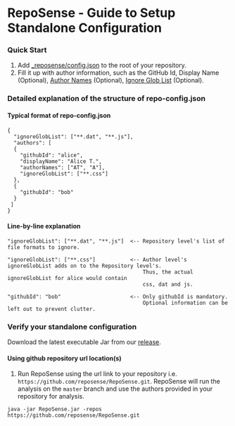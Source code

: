 # RepoSense - Guide to Setup Standalone Configuration
### Quick Start
1. Add [_reposense/config.json](../_reposense/config.json) to the root of your repository.
1. Fill it up with author information, such as the GitHub Id, Display Name (Optional), [Author Names](UserGuide.md#git-author-name)  (Optional), [Ignore Glob List](UserGuide.md#csv-config-file) (Optional).

### Detailed explanation of the structure of repo-config.json

#### Typical format of repo-config.json
```
{
  "ignoreGlobList": ["**.dat", "**.js"],    
  "authors": [                              
  {                                            
    "githubId": "alice",                       
    "displayName": "Alice T.",
    "authorNames": ["AT", "A"],
    "ignoreGlobList": ["**.css"]
  },
  {
    "githubId": "bob"
  }
 ]
}
```
#### Line-by-line explanation
```
"ignoreGlobList": ["**.dat", "**.js"]  <-- Repository level's list of file formats to ignore.

"ignoreGlobList": ["**.css"]           <-- Author level's ignoreGlobList adds on to the Repository level's.
                                           Thus, the actual ignoreGlobList for alice would contain
                                           css, dat and js.

"githubId": "bob"                      <-- Only githubId is mandatory.
                                           Optional information can be left out to prevent clutter.
```
### Verify your standalone configuration
Download the latest executable Jar from our [release](https://github.com/reposense/RepoSense/releases/latest).

#### Using github repository url location(s)
1. Run RepoSense using the url link to your repository i.e. `https://github.com/reposense/RepoSense.git`. RepoSense will run the analysis on the `master` branch and use the authors provided in your repository for analysis.

```
java -jar RepoSense.jar -repos https://github.com/reposense/RepoSense.git
```
